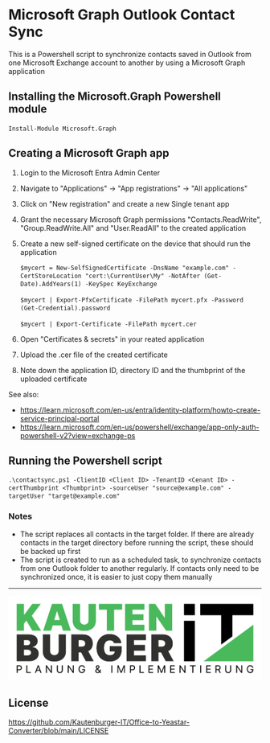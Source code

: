 # Microsoft Graph Outlook Contact Sync

This is a Powershell script to synchronize contacts saved in Outlook from one Microsoft Exchange account to another by using a Microsoft Graph application

## Installing the Microsoft.Graph Powershell module ##

    Install-Module Microsoft.Graph

## Creating a Microsoft Graph app ##

1. Login to the Microsoft Entra Admin Center
2. Navigate to "Applications" -> "App registrations" -> "All applications"
3. Click on "New registration" and create a new Single tenant app
4. Grant the necessary Microsoft Graph permissions "Contacts.ReadWrite", "Group.ReadWrite.All" and "User.ReadAll" to the created application
5. Create a new self-signed certificate on the device that should run the application

       $mycert = New-SelfSignedCertificate -DnsName "example.com" -CertStoreLocation "cert:\CurrentUser\My" -NotAfter (Get-Date).AddYears(1) -KeySpec KeyExchange
        
       $mycert | Export-PfxCertificate -FilePath mycert.pfx -Password (Get-Credential).password
        
       $mycert | Export-Certificate -FilePath mycert.cer

6. Open "Certificates & secrets" in your reated application
7. Upload the .cer file of the created certificate
8. Note down the application ID, directory ID and the thumbprint of the uploaded certificate

See also:

- https://learn.microsoft.com/en-us/entra/identity-platform/howto-create-service-principal-portal
- https://learn.microsoft.com/en-us/powershell/exchange/app-only-auth-powershell-v2?view=exchange-ps

## Running the Powershell script ##

    .\contactsync.ps1 -ClientID <Client ID> -TenantID <Cenant ID> -certThumbprint <Thumbprint> -sourceUser "source@example.com" -targetUser "target@example.com"

### Notes

- The script replaces all contacts in the target folder. If there are already contacts in the target directory before running the script, these should be backed up first
- The script is created to run as a scheduled task, to synchronize contacts from one Outlook folder to another regularly. If contacts only need to be synchronized once, it is easier to just copy them manually

------------
![Logo](https://github.com/Kautenburger-IT/Kautenburger-IT/raw/main/Logo_Kautenburger-IT.png)
##  License 
https://github.com/Kautenburger-IT/Office-to-Yeastar-Converter/blob/main/LICENSE
